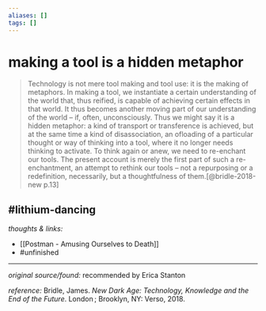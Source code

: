 ```yaml
---
aliases: []
tags: []
---
```


# making a tool is a hidden metaphor
> Technology is not mere tool making and tool use: it is the making of metaphors. In making a tool, we instantiate a certain understanding of the world that, thus reified, is capable of achieving certain effects in that world. It thus becomes another moving part of our understanding of the world – if, often, unconsciously. Thus we might say it is a hidden metaphor: a kind of transport or transference is achieved, but at the same time a kind of disassociation, an ofloading of a particular thought or way of thinking into a tool, where it no longer needs thinking to activate. To think again or anew, we need to re-enchant our tools. The present account is merely the first part of such a re-enchantment, an attempt to rethink our tools – not a repurposing or a redefinition, necessarily, but a thoughtfulness of them.[@bridle-2018-new p.13]

#lithium-dancing 
---

_thoughts & links:_

- [[Postman - Amusing Ourselves to Death]]
- #unfinished 

---

_original source/found:_ recommended by Erica Stanton

_reference:_ Bridle, James. _New Dark Age: Technology, Knowledge and the End of the Future_. London ; Brooklyn, NY: Verso, 2018.